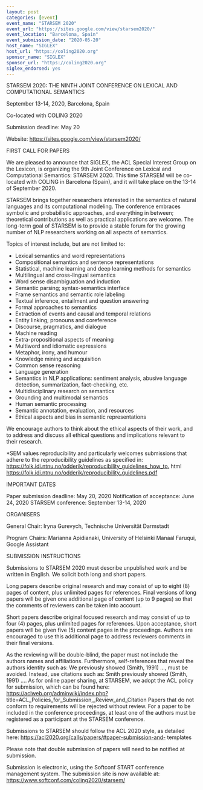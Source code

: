 ```yaml
---
layout: post
categories: [event]
event_name: "STARSEM 2020"
event_url: "https://sites.google.com/view/starsem2020/"
event_location: "Barcelona, Spain"
event_submission_date: "2020-05-20"
host_name: "SIGLEX"
host_url: "https://coling2020.org"
sponsor_name: "SIGLEX"
sponsor_url: "https://coling2020.org"
siglex_endorsed: yes
---
```

STARSEM 2020: THE NINTH JOINT CONFERENCE ON LEXICAL 
AND 
COMPUTATIONAL SEMANTICS

September 13-14, 2020, Barcelona, Spain 

Co-located with COLING 2020

Submission deadline: May 20

Website: <https://sites.google.com/view/starsem2020/>


FIRST CALL FOR PAPERS

We are pleased to announce that SIGLEX, the ACL Special 
Interest
Group on the Lexicon, is organizing the 9th Joint Conference on 
Lexical
and Computational Semantics: STARSEM 2020. This time 
STARSEM will be
co-located with COLING in Barcelona (Spain), and it will take
place on the 13-14 of September 2020.

STARSEM brings together researchers interested in the semantics 
of
natural languages and its computational modeling. The 
conference
embraces symbolic and probabilistic approaches, and everything 
in
between; theoretical contributions as well as practical 
applications
are welcome. The long-term goal of STARSEM is to provide a 
stable
forum for the growing number of NLP researchers working on all 
aspects
of semantics.

Topics of interest include, but are not limited to:

- Lexical semantics and word representations
- Compositional semantics and sentence representations
- Statistical, machine learning and deep learning methods for 
semantics
- Multilingual and cross-lingual semantics
- Word sense disambiguation and induction
- Semantic parsing; syntax-semantics interface
- Frame semantics and semantic role labeling
- Textual inference, entailment and question answering
- Formal approaches to semantics
- Extraction of events and causal and temporal relations
- Entity linking; pronouns and coreference
- Discourse, pragmatics, and dialogue
- Machine reading
- Extra-propositional aspects of meaning
- Multiword and idiomatic expressions
- Metaphor, irony, and humour
- Knowledge mining and acquisition
- Common sense reasoning
- Language generation
- Semantics in NLP applications: sentiment analysis, abusive 
language 
detection, summarization, fact-checking, etc.
- Multidisciplinary research on semantics
- Grounding and multimodal semantics
- Human semantic processing
- Semantic annotation, evaluation, and resources
- Ethical aspects and bias in semantic representations

We encourage authors to think about the ethical aspects of their 
work, and to 
address 
and discuss all ethical questions and implications relevant to their 
research.

*SEM values reproducibility and particularly welcomes 
submissions that adhere 
to the 
reproducibility guidelines as specified in: 
<https://folk.idi.ntnu.no/odderik/reproducibility_guidelines_how_to.>
html
<https://folk.idi.ntnu.no/odderik/reproducibility_guidelines.pdf>


IMPORTANT DATES

Paper submission deadline:        May 20, 2020
Notification of acceptance:          June 24, 2020
STARSEM conference:               September 13-14, 2020


ORGANISERS

General Chair: Iryna Gurevych, Technische Universität Darmstadt

Program Chairs: Marianna Apidianaki, University of Helsinki
                          Manaal Faruqui, Google Assistant



SUBMISSION INSTRUCTIONS

Submissions to STARSEM 2020 must describe unpublished work 
and be
written in English. We solicit both long and short papers.

Long papers describe original research and may consist of up to 
eight
(8) pages of content, plus unlimited pages for references. Final
versions of long papers will be given one additional page of 
content
(up to 9 pages) so that the comments of reviewers can be taken 
into account.

Short papers describe original focused research and may consist 
of up to 
four (4) pages, plus unlimited pages for references. Upon 
acceptance, 
short papers will be given five (5) content pages in the 
proceedings. 
Authors are encouraged to use this additional page to address 
reviewers 
comments in their final versions.

As the reviewing will be double-blind, the paper must not include 
the
authors names and affiliations. Furthermore, self-references that
reveal the authors identity such as: We previously showed (Smith,
1991) ..., must be avoided. Instead, use citations such as: Smith
previously showed (Smith, 1991) .... As for online paper sharing, 
at
STARSEM, we adopt the ACL policy for submission, which can be 
found here:
<https://aclweb.org/adminwiki/index.php?>
title=ACL_Policies_for_Submission,_Review_and_Citation
Papers that do not conform to requirements will be rejected 
without
review. For a paper to be included in the conference proceedings, 
at
least one of the authors must be registered as a participant at the
STARSEM conference.

Submissions to STARSEM should follow the ACL 2020 style, as 
detailed here: 
<https://acl2020.org/calls/papers/#paper-submission-and->
templates

Please note that double submission of papers will need to be 
notified
at submission.

Submission is electronic, using the Softconf START conference 
management 
system. The submission site is now available at: 
<https://www.softconf.com/coling2020/starsem/>